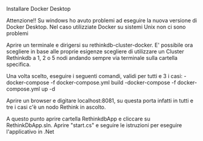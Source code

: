 Installare Docker Desktop

Attenzione!! Su windows ho avuto problemi ad eseguire la nuova versione di Docker Desktop.
             Nel caso utilizziate Docker su sistemi Unix non ci sono problemi

Aprire un terminale e dirigersi su rethinkdb-cluster-docker.
E' possibile ora scegliere in base alle proprie esigenze scegliere di utilizzare un Cluster Rethinkdb a 1, 2 o 5 nodi andando sempre via terminale sulla cartella specifica.

Una volta scelto, eseguire i seguenti comandi, validi per tutti e 3 i casi:
-docker-compose -f docker-compose.yml build
-docker-compose -f docker-compose.yml up -d

Aprire un browser e digitare localhost:8081, su questa porta infatti in tutti e tre i casi c'è un nodo Rethink in ascolto.

A questo punto aprire cartella RethinkdbApp e cliccare su RethinkDbApp.sln.
Aprire "start.cs" e seguire le istruzioni per eseguire l'applicativo in .Net
